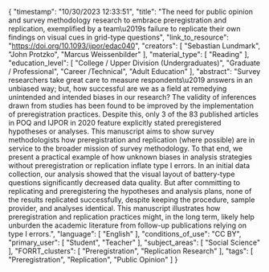 {
    "timestamp": "10/30/2023 12:33:51",
    "title": "The need for public opinion and survey methodology research to embrace preregistration and replication, exemplified by a team\u2019s failure to replicate their own findings on visual cues in grid-type questions",
    "link_to_resource": "https://doi.org/10.1093/ijpor/edac040",
    "creators": [
        "Sebastian Lundmark",
        "John Protzko",
        "Marcus Weissenbilder"
    ],
    "material_type": [
        "Reading"
    ],
    "education_level": [
        "College / Upper Division (Undergraduates)",
        "Graduate / Professional",
        "Career /Technical",
        "Adult Education"
    ],
    "abstract": "Survey researchers take great care to measure respondents\u2019 answers in an unbiased way; but, how successful are we as a field at remedying unintended and intended biases in our research? The validity of inferences drawn from studies has been found to be improved by the implementation of preregistration practices. Despite this, only 3 of the 83 published articles in POQ and IJPOR in 2020 feature explicitly stated preregistered hypotheses or analyses. This manuscript aims to show survey methodologists how preregistration and replication (where possible) are in service to the broader mission of survey methodology. To that end, we present a practical example of how unknown biases in analysis strategies without preregistration or replication inflate type I errors. In an initial data collection, our analysis showed that the visual layout of battery-type questions significantly decreased data quality. But after committing to replicating and preregistering the hypotheses and analysis plans, none of the results replicated successfully, despite keeping the procedure, sample provider, and analyses identical. This manuscript illustrates how preregistration and replication practices might, in the long term, likely help unburden the academic literature from follow-up publications relying on type I errors.",
    "language": [
        "English"
    ],
    "conditions_of_use": "CC BY",
    "primary_user": [
        "Student",
        "Teacher"
    ],
    "subject_areas": [
        "Social Science"
    ],
    "FORRT_clusters": [
        "Preregistration",
        "Replication Research"
    ],
    "tags": [
        "Preregistration",
        "Replication",
        "Public Opinion"
    ]
}